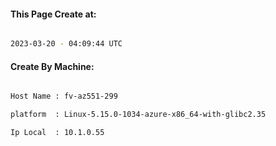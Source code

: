 
   
#### This Page Create at:

```bash

2023-03-20 - 04:09:44 UTC

```

#### Create By Machine:

```bash

Host Name : fv-az551-299

platform  : Linux-5.15.0-1034-azure-x86_64-with-glibc2.35

Ip Local  : 10.1.0.55

```

